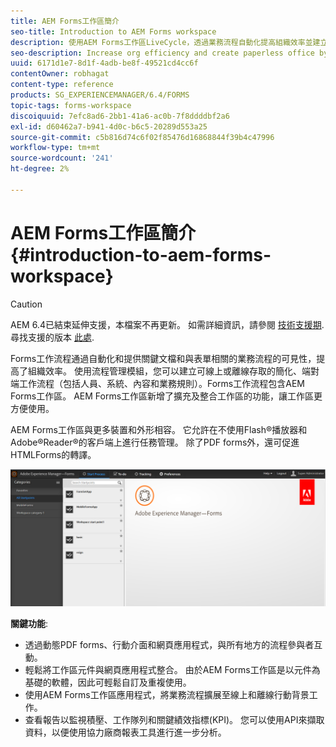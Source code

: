 ```yaml
---
title: AEM Forms工作區簡介
seo-title: Introduction to AEM Forms workspace
description: 使用AEM Forms工作區LiveCycle，透過業務流程自動化提高組織效率並建立無紙化辦公室。
seo-description: Increase org efficiency and create paperless office by business process automation using LiveCycle AEM Forms workspace.
uuid: 6171d1e7-8d1f-4adb-be8f-49521cd4cc6f
contentOwner: robhagat
content-type: reference
products: SG_EXPERIENCEMANAGER/6.4/FORMS
topic-tags: forms-workspace
discoiquuid: 7efc8ad6-2bb1-41a6-ac0b-7f8ddddbf2a6
exl-id: d60462a7-b941-4d0c-b6c5-20289d553a25
source-git-commit: c5b816d74c6f02f85476d16868844f39b4c47996
workflow-type: tm+mt
source-wordcount: '241'
ht-degree: 2%

---
```


# AEM Forms工作區簡介 {#introduction-to-aem-forms-workspace}

>[!CAUTION]
>
>AEM 6.4已結束延伸支援，本檔案不再更新。 如需詳細資訊，請參閱 [技術支援期](https://helpx.adobe.com//tw/support/programs/eol-matrix.html). 尋找支援的版本 [此處](https://experienceleague.adobe.com/docs/).

Forms工作流程通過自動化和提供關鍵文檔和與表單相關的業務流程的可見性，提高了組織效率。 使用流程管理模組，您可以建立可線上或離線存取的簡化、端對端工作流程（包括人員、系統、內容和業務規則）。Forms工作流程包含AEM Forms工作區。 AEM Forms工作區新增了擴充及整合工作區的功能，讓工作區更方便使用。

AEM Forms工作區與更多裝置和外形相容。 它允許在不使用Flash®播放器和Adobe®Reader®的客戶端上進行任務管理。 除了PDF forms外，還可促進HTMLForms的轉譯。

![html-ws](assets/html-ws.png)

**關鍵功能**:

* 透過動態PDF forms、行動介面和網頁應用程式，與所有地方的流程參與者互動。
* 輕鬆將工作區元件與網頁應用程式整合。 由於AEM Forms工作區是以元件為基礎的軟體，因此可輕鬆自訂及重複使用。
* 使用AEM Forms工作區應用程式，將業務流程擴展至線上和離線行動背景工作。
* 查看報告以監視積壓、工作隊列和關鍵績效指標(KPI)。 您可以使用API來擷取資料，以便使用協力廠商報表工具進行進一步分析。
